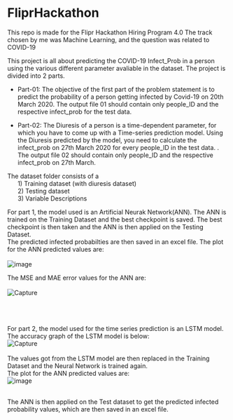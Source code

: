 # FliprHackathon

This repo is made for the Flipr Hackathon Hiring Program 4.0
The track chosen by me was Machine Learning, and the question was related to COVID-19

This project is all about predicting the COVID-19 Infect_Prob in a person using the various different parameter avaliable in the dataset. The project is divided into 2 parts.

* Part-01: The objective of the first part of the problem statement is to predict the probability of a person getting infected by Covid-19 on 20th March 2020. The output file 01 should contain only people_ID and the respective infect_prob for the test data.

* Part-02: The Diuresis of a person is a time-dependent parameter, for which you have to come up with a Time-series prediction model. Using the Diuresis predicted by the model, you need to calculate the infect_prob on 27th March 2020 for every people_ID in the test data. . The output file 02 should contain only people_ID and the respective infect_prob on 27th March.


The dataset folder consists of a<br>
&nbsp;&nbsp;&nbsp;&nbsp;&nbsp;          1) Training dataset (with diuresis dataset)<br>
&nbsp;&nbsp;&nbsp;&nbsp;&nbsp;          2) Testing dataset<br>
&nbsp;&nbsp;&nbsp;&nbsp;&nbsp;          3) Variable Descriptions<br>


For part 1, the model used is an Artificial Neurak Network(ANN). The ANN is trained on the Training Dataset and the best checkpoint is saved. The best checkpoint is then taken and the ANN is then applied on the Testing Dataset.<br> The predicted infected probabilties are then saved in an excel file.
The plot for the ANN predicted values are: <br><br>
![image](https://user-images.githubusercontent.com/30387574/77289149-64b0f380-6cff-11ea-87d4-4d47aaf9ebee.png)

The MSE and MAE error values for the ANN are:<br><br>
![Capture](https://user-images.githubusercontent.com/30387574/77289287-ad68ac80-6cff-11ea-9902-24179fd8b18f.JPG)

<br><br><br>
For part 2, the model used for the time series prediction is an LSTM model. The accuracy graph of the LSTM model is below: <br>
![Capture](https://user-images.githubusercontent.com/30387574/77289368-dab55a80-6cff-11ea-8e7d-6f9c2ab7b83e.JPG)
<br>
<br>The values got from the LSTM model are then replaced in the Training Dataset and the Neural Network is trained again.<br>
The plot for the ANN predicted values are: <br>
![image](https://user-images.githubusercontent.com/30387574/77289418-f6b8fc00-6cff-11ea-925f-8e44a22a51d2.png)

<br>The ANN is then applied on the Test dataset to get the predicted infected probability values, which are then saved in an excel file.
